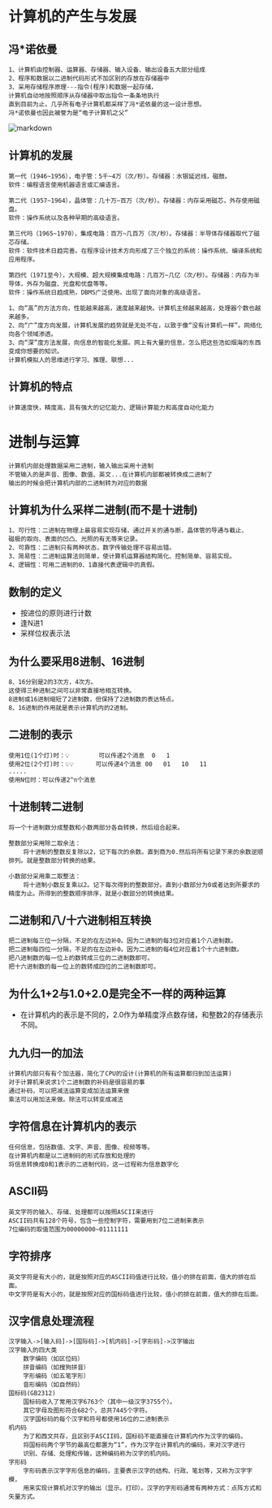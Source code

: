 # 计算机的产生与发展
## 冯*诺依曼
```
1、计算机由控制器、运算器、存储器、输入设备、输出设备五大部分组成
2、程序和数据以二进制代码形式不加区别的存放在存储器中
3、采用存储程序原理---指令(程序)和数据一起存储，
计算机自动地按照顺序从存储器中取出指令一条条地执行
直到目前为止，几乎所有电子计算机都采样了冯*诺依曼的这一设计思想。
冯*诺依曼也因此被誉为是“电子计算机之父”
```
![markdown](https://github.com/youngperson/reading/blob/master/%E5%A4%A7%E5%AD%A6%E8%AE%A1%E7%AE%97%E6%9C%BA%E5%9F%BA%E7%A1%80/images/fnym.png"markdown")

## 计算机的发展
```
第一代（1946~1956），电子管：5千~4万（次/秒）。存储器：水银延迟线，磁鼓。
软件：编程语言使用机器语言或汇编语言。

第二代（1957~1964），晶体管：几十万~百万（次/秒）。存储器：内存采用磁芯，外存使用磁盘。
软件：操作系统以及各种早期的高级语言。

第三代吗（1965~1970），集成电路：百万~几百万（次/秒）。存储器：半导体存储器取代了磁芯存储。
软件：软件技术日趋完善。在程序设计技术方向形成了三个独立的系统：操作系统、编译系统和应用程序。

第四代（1971至今），大规模、超大规模集成电路：几百万~几亿（次/秒）。存储器：内存为半导体，外存为磁盘、光盘和优盘等等。
软件：操作系统日趋成熟，DBMS广泛使用。出现了面向对象的高级语言。

1、向“高”的方法方向，性能越来越高，速度越来越快。计算机主频越来越高，处理器个数也越来越多。
2、向“广”度方向发展，计算机发展的趋势就是无处不在，以致于像“没有计算机一样”。网络化向各个领域渗透。
3、向“深”度方法发展，向信息的智能化发展。网上有大量的信息，怎么把这些浩如烟海的东西变成你想要的知识。
计算机模拟人的思维进行学习、推理、联想...
```

## 计算机的特点
```
计算速度快，精度高，具有强大的记忆能力、逻辑计算能力和高度自动化能力
```

# 进制与运算
```
计算机内部处理数据采用二进制，输入输出采用十进制
不管输入的是声音、图像、数值、英文...在计算机内部都被转换成二进制了
输出的时候会把计算机内部的二进制转为对应的数据
```

## 计算机为什么采样二进制(而不是十进制) 
```
1、可行性：二进制在物理上最容易实现存储，通过开关的通与断，晶体管的导通与截止、
磁极的取向、表面的凹凸、光照的有无等来记录。
2、可靠性：二进制只有两种状态，数字传输处理不容易出错。
3、简易性：二进制运算法则简单，使计算机运算器结构简化、控制简单、容易实现。
4、逻辑性：可用二进制的0、1直接代表逻辑中的真假。
```

## 数制的定义
- 按进位的原则进行计数
- 逢N进1
- 采样位权表示法

## 为什么要采用8进制、16进制
```
8、16分别是2的3次方，4次方。
这使得三种进制之间可以非常直接地相互转换。
8进制或16进制缩短了2进制数，但保持了2进制数的表达特点。
8、16进制的作用就是表示计算机内的2进制。
```

## 二进制的表示
```
使用1位(1个灯)时：💡        可以传递2个消息  0   1
使用2位(2个灯)时：💡💡      可以传递4个消息 00   01   10   11
.....
使用N位时：可以传递2^n个消息
```

## 十进制转二进制
```
将一个十进制数分成整数和小数两部分各自转换，然后组合起来。

整数部分采用除二取余法：
    将十进制的整数反复除以2，记下每次的余数。直到商为0.然后将所有记录下来的余数逆顺排列。就是整数部分转换的结果。    

小数部分采用乘二取整法：
    将十进制小数反复乘以2。记下每次得到的整数部分。直到小数部分为0或者达到所要求的精度为止。所得到的整数顺序排序，就是小数部分的转换结果。
```

## 二进制和八/十六进制相互转换
```
把二进制每三位一分隔，不足的在左边补0。因为二进制的每3位对应着1个八进制数。
把二进制每四位一分隔，不足的在左边补0。因为二进制的每4位对应着1个十六进制数。
把八进制数的每一位上的数转成三位的二进制数即可。
把十六进制数的每一位上的数转成四位的二进制数即可。
```

## 为什么1+2与1.0+2.0是完全不一样的两种运算
- 在计算机内的表示是不同的，2.0作为单精度浮点数存储，和整数2的存储表示不同。

## 九九归一的加法
```
计算机内部只有有个加法器，简化了CPU的设计(计算机的所有运算都归到加法运算)
对于计算机来说求1个二进制数的补码是很容易的事
通过补码，可以把减法运算变成加法运算来做
乘法可以用加法来做。除法可以转变成减法
```

## 字符信息在计算机内的表示
```
任何信息，包括数值、文字、声音、图像、视频等等。
在计算机内都是以二进制码的形式存放和处理的
将信息转换成0和1表示的二进制代码，这一过程称为信息数字化
```

## ASCII码
```
英文字符的输入、存储、处理都可以按照ASCII来进行
ASCII码共有128个符号，包含一些控制字符，需要用到7位二进制来表示
7位编码的取值范围为00000000~01111111
```

## 字符排序
```
英文字符是有大小的，就是按照对应的ASCII码值进行比较，值小的排在前面，值大的排在后面。
中文字符是有大小的，就是按照对应的国标码值进行比较，值小的排在前面，值大的排在后面。
```

## 汉字信息处理流程
```
汉字输入->[输入码]->[国际码]->[机内码]->[字形码]->汉字输出
汉字输入的四大类
    数字编码（如区位码）
    拼音编码（如搜狗拼音）
    字形编码（如五笔字形）
    音形编码（如自然码）     
国标码(GB2312)
    国标码收入了常用汉字6763个（其中一级汉字3755个）。
    其它字母及图形符合682个，总共7445个字符。
    汉字国标码的每个汉字和符号都使用16位的二进制表示
机内码
    为了和西文共存，且区别于ASCII码，国标码不能直接在计算机内作为汉字的编码，
    将国标码两个字节的最高位都置为“1”，作为汉字在计算机内的编码，来对汉字进行
    识别、存储、处理和传输，这种编码称为汉字的机内码。
字形码
    字形码表示汉字字形信息的编码，主要表示汉字的结构、行政、笔划等，又称为汉字字模，
    用来实现计算机对汉字的输出（显示。打印）。汉字的字形码通常有两种方式：点阵方式和矢量方式。
```

